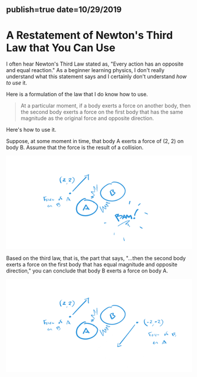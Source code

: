 publish=true
date=10/29/2019
---
# A Restatement of Newton's Third Law that You Can Use

I often hear Newton's Third Law stated as, "Every action has an opposite and equal reaction." As a beginner learning physics, I don't really understand what this statement says and I certainly don't understand *how to use* it.

Here is a formulation of the law that I do know how to use.

>At a particular moment, if a body exerts a force on another body, then the second body exerts a force on the first body that has the same magnitude as the original force and opposite direction.

Here's how to use it.

Suppose, at some moment in time, that body A exerts a force of (2, 2) on body B. Assume that the force is the result of a collision.

<img src="../images/momentum1.png" />

Based on the third law, that is, the part that says, "...then the second body exerts a force on the first body that has equal magnitude and opposite direction," you can conclude that body B exerts a force on body A.

<img src="../images/momentum2.png" />
